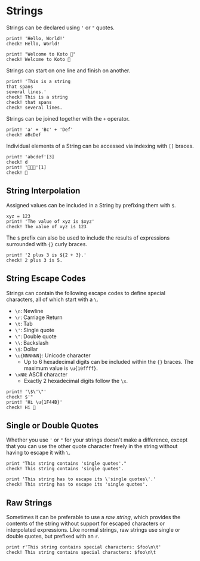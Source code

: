 # Strings

Strings can be declared using `'` or `"` quotes. 

```koto
print! 'Hello, World!'
check! Hello, World!

print! "Welcome to Koto 👋"
check! Welcome to Koto 👋
```

Strings can start on one line and finish on another.

```koto
print! 'This is a string
that spans
several lines.'
check! This is a string
check! that spans
check! several lines.
```

Strings can be joined together with the `+` operator.

```koto
print! 'a' + 'Bc' + 'Def'
check! aBcDef
```

Individual elements of a String can be accessed via indexing with `[]` braces.

```koto
print! 'abcdef'[3]
check! d
print! '👋🥳😆'[1]
check! 🥳
```

## String Interpolation

Assigned values can be included in a String by prefixing them with `$`.

```koto
xyz = 123
print! 'The value of xyz is $xyz'
check! The value of xyz is 123
```

The `$` prefix can also be used to include the results of expressions surrounded with `{}` curly braces.

```koto
print! '2 plus 3 is ${2 + 3}.'
check! 2 plus 3 is 5.
```

## String Escape Codes

Strings can contain the following escape codes to define special characters,
all of which start with a `\`. 

- `\n`: Newline
- `\r`: Carriage Return
- `\t`: Tab
- `\'`: Single quote
- `\"`: Double quote
- `\\`: Backslash
- `\$`: Dollar
- `\u{NNNNNN}`: Unicode character
  - Up to 6 hexadecimal digits can be included within the `{}` braces.
    The maximum value is `\u{10ffff}`.
- `\xNN`: ASCII character
  - Exactly 2 hexadecimal digits follow the `\x`.

```koto
print! '\$\'\"'
check! $'"
print! 'Hi \u{1F44B}'
check! Hi 👋
```

## Single or Double Quotes

Whether you use `'` or `"` for your strings doesn't make a difference, except that you can use the other quote character freely in the string without having to escape it with `\`.

```koto
print "This string contains 'single quotes'."
check! This string contains 'single quotes'.

print 'This string has to escape its \'single quotes\'.'
check! This string has to escape its 'single quotes'.
```

## Raw Strings

Sometimes it can be preferable to use a _raw string_, which provides the contents of the string without support for escaped characters or interpolated expressions. 
Like normal strings, raw strings use single or double quotes, but prefixed with an `r`.

```koto
print r'This string contains special characters: $foo\n\t'
check! This string contains special characters: $foo\n\t
```

